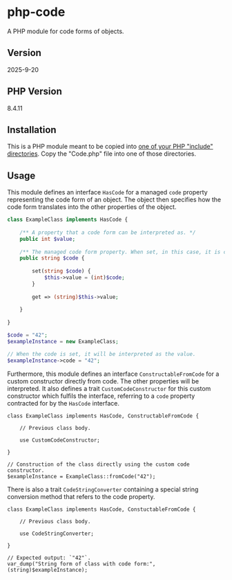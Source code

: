 # php-code
A PHP module for code forms of objects.

## Version
2025-9-20

## PHP Version
8.4.11

## Installation
This is a PHP module meant to be copied into [one of your PHP "include" directories](https://www.php.net/manual/en/ini.core.php#ini.include-path). Copy the "Code.php" file into one of those directories.

## Usage
This module defines an interface `HasCode` for a managed `code` property representing the code form of an object. The object then specifies how the code form translates into the other properties of the object.

```php
class ExampleClass implements HasCode {
    
    /** A property that a code form can be interpreted as. */
    public int $value;
    
    /** The managed code form property. When set, in this case, it is converted to the value property. When gotten, it is converted from the value. */
    public string $code {
        
        set(string $code) {   
            $this->value = (int)$code;
        }
        
        get => (string)$this->value;
        
    }
    
}

$code = "42";
$exampleInstance = new ExampleClass;

// When the code is set, it will be interpreted as the value.
$exampleInstance->code = "42";
```
    
Furthermore, this module defines an interface `ConstructableFromCode` for a custom constructor directly from code. The other properties will be interpreted. It also defines a trait `CustomCodeConstructor` for this custom constructor which fulfils the interface, referring to a `code` property contracted for by the `HasCode` interface.
    
    class ExampleClass implements HasCode, ConstructableFromCode {
        
        // Previous class body.
        
        use CustomCodeConstructor;
        
    }
    
    // Construction of the class directly using the custom code constructor.
    $exampleInstance = ExampleClass::fromCode("42");
    
There is also a trait `CodeStringConverter` containing a special string conversion method that refers to the code property.

    class ExampleClass implements HasCode, ConstuctableFromCode {
        
        // Previous class body.
        
        use CodeStringConverter;
        
    }
    
    // Expected output: `"42"`.
    var_dump("String form of class with code form:", (string)$exampleInstance);
    
